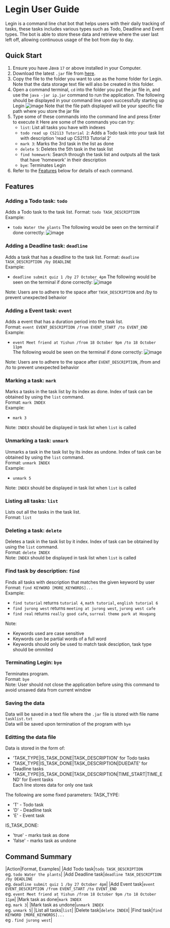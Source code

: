 # Legin User Guide

Legin is a command line chat bot that helps users with their daily tracking of tasks, these tasks includes various types such as Todo, Deadline and Event types. The bot is able to store these data and retrieve where the user last left off, allowing continuous usage of the bot from day to day.

## Quick Start

1. Ensure you have Java ```17``` or above installed in your Computer.
2. Download the latest ```.jar``` file from [here](https://github.com/NigelYeoTW/ip/releases).
3. Copy the file to the folder you want to use as the home folder for Legin. Note that the data storage text file will also be created in this folder.
4. Open a command terminal, ```cd``` into the folder you put the jar file in, and use the ```java -jar ip.jar``` command to run the application.
   The following should be displayed in your command line upon successfully starting up Legin 
   ![image](https://github.com/user-attachments/assets/d37c981f-5a60-4824-896b-45a59795157b)
   Note that the file path displayed will be your specific file path where you store the jar file
5. Type some of these commands into the command line and press Enter to execute it
   Here are some of the commands you can try:
   + ```list```: List all tasks you have with indexes
   + ```todo read up CS2113 Tutorial 2```: Adds a Todo task into your task list with description 'read up CS2113 Tutorial 2'
   + ```mark 3```: Marks the 3rd task in the list as done
   + ```delete 5```: Deletes the 5th task in the task list
   + ```find homework```: Search through the task list and outputs all the task that have 'homework' in their description
   + ```bye```: Terminates Legin
6. Refer to the [Features](#features) below for details of each command.

## Features

### Adding a Todo task: ```todo```

Adds a Todo task to the task list.
Format: ```todo TASK_DESCRIPTION``` <br />
Example: 
+ ```todo Water the plants```
  The following would be seen on the terminal if done correctly:
  ![image](https://github.com/user-attachments/assets/777aa717-3c10-4e65-a484-79ec87161220)


### Adding a Deadline task: ```deadline```

Adds a task that has a deadline to the task list.
Format: ```deadline TASK_DESCRIPTION /by DEADLINE``` <br />
Example:
+ ```deadline submit quiz 1 /by 27 October 4pm```
  The following would be seen on the terminal if done correctly:
  ![image](https://github.com/user-attachments/assets/ad576583-c6d2-49ab-9cbe-867826817688)
  
Note: Users are to adhere to the space after ```TASK_DESCRIPTION``` and /by to prevent unexpected behavior

### Adding a Event task: ```event```

Adds a event that has a duration period into the task list. <br />
Format: ```event EVENT_DESCRIPTION /from EVENT_START /to EVENT_END``` <br />
Example:
+ ```event Meet friend at Yishun /from 18 October 9pm /to 18 October 11pm``` <br />
  The following would be seen on the terminal if done correctly:
  ![image](https://github.com/user-attachments/assets/2ac2d029-b1fe-4083-9835-0e599d41f0e9)
  
Note: Users are to adhere to the space after ```EVENT_DESCRIPTION```, /from and /to to prevent unexpected behavior


### Marking a task: ```mark```

Marks a tasks in the task list by its index as done. Index of task can be obtained by using the ```list``` command. <br />
Format: ```mark INDEX``` <br />
Example:
+ ```mark 3```

Note: ```INDEX``` should be displayed in task list when ```list``` is called


### Unmarking a task: ```unmark```

Unmarks a task in the task list by its index as undone. Index of task can be obtained by using the ```list``` command. <br />
Format: ```unmark INDEX``` <br />
Example:
+ ```unmark 5```

Note: ```INDEX``` should be displayed in task list when ```list``` is called


### Listing all tasks: ```list```

Lists out all the tasks in the task list. <br />
Format: ```list```


### Deleting a task: ```delete```

Deletes a task in the task list by it index. Index of task can be obtained by using the ```list``` command. <br />
Format: ```delete INDEX``` <br />
Note: ```INDEX``` should be displayed in task list when ```list``` is called


### Find task by description: ```find```

Finds all tasks with description that matches the given keyword by user <br />
Format: ```find KEYWORD [MORE_KEYWORDS]...``` <br />
Example: 
+ ```find tutorial``` returns ```tutorial 4```, ```math tutorial```, ```english tutorial 6```
+ ```find jurong west``` returns ```meeting at jurong west```, ```jurong west cafe```
+ ```find real``` returns ```really good cafe```, ```surreal theme park at Hougang```

Note:
+ Keywords used are case sensitive
+ Keywords can be partial words of a full word
+ Keywords should only be used to match task desciption, task type should be ommited


### Terminating Legin: ```bye```

Terminates program. <br />
Format: ```bye``` <br />
Note: User should not close the application before using this command to avoid unsaved data from current window


### Saving the data
Data will be saved in a text file where the ```.jar``` file is stored with file name ```tasklist.txt``` <br />
Data will be saved upon termination of the program with ```bye```


### Editting the data file 
Data is stored in the form of:
+ 'TASK_TYPE\|IS_TASK_DONE\|TASK_DESCRIPTION' for Todo tasks <br />
+ 'TASK_TYPE\|IS_TASK_DONE\|TASK_DESCRIPTION\|DUEDATE' for Deadline tasks <br />
+ 'TASK_TYPE\|IS_TASK_DONE\|TASK_DESCRIPTION\|TIME_START\|TIME_END' for Event tasks <br />
Each line stores data for only one task

The following are some fixed parameters: 
TASK_TYPE:
+ 'T' - Todo task
+ 'D' - Deadline task
+ 'E' - Event task

IS_TASK_DONE:
+ 'true' - marks task as done
+ 'false' - marks task as undone

## Command Summary
|Action|Format, Examples|
|Add Todo task|```todo TASK_DESCRIPTION``` <br /> eg. ```todo Water the plants```|
|Add Deadline task|```deadline TASK_DESCRIPTION /by DEADLINE``` <br /> eg. ```deadline submit quiz 1 /by 27 October 4pm```|
|Add Event task|```event EVENT_DESCRIPTION /from EVENT_START /to EVENT_END``` <br /> eg. ```event Meet friend at Yishun /from 18 October 9pm /to 18 October 11pm```|
|Mark task as done|```mark INDEX``` <br /> eg. ```mark 3```|
|Mark task as undone|```unmark INDEX``` <br /> eg. ```unmark 5```|
|List all tasks|```list```|
|Delete task|```delete INDEX```|
|Find task|```find KEYWORD [MORE_KEYWORDS]...``` <br /> eg . ```find jurong west```|
